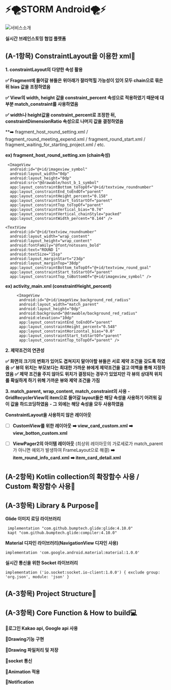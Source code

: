 # ⚡️🌪STORM Android🌪⚡️


![서비스소개](https://user-images.githubusercontent.com/55133871/86811476-ec591d00-c0b8-11ea-971e-c78793429ae7.png)

**실시간 브레인스토밍 협업 플랫폼**



## (A-1항목) ConstraintLayout을 이용한 xml🔗


**1. constraintLayout의 다양한 속성 활용**

**✅ Fragment에 들어갈 뷰들은 위아래가 잘라먹힐 가능성이 있어 모두 chain으로 묶은 뒤 bias 값을 조정하였음**

**✅ View의 width, height 값을 constraint_percent 속성으로 적용하였기 때문에 대부분 match_constraint를 사용하였음**

**✅ width나 height값을 constraint_percent로 조정한 뒤, constraintDimensionRatio 속성으로 나머지 값을 결정하였음**

**➡️ fragment_host_round_setting.xml / fragment_round_meeting_expend.xml / fragment_round_start.xml / fragment_waiting_for_starting_project.xml / etc.

**ex) fragment_host_round_setting.xm (chain속성)**

  
	 <ImageView  
	  android:id="@+id/imageview_symbol"  
	  android:layout_width="0dp"  
	  android:layout_height="0dp"  
	  android:src="@drawable/host_b_1_symbol"  
	  app:layout_constraintBottom_toTopOf="@+id/textview_roundnumber"  
	  app:layout_constraintEnd_toEndOf="parent"  
	  app:layout_constraintHeight_percent="0.158"  
	  app:layout_constraintStart_toStartOf="parent"  
	  app:layout_constraintTop_toTopOf="parent"  
	  app:layout_constraintVertical_bias="0.74"  
	  app:layout_constraintVertical_chainStyle="packed"  
	  app:layout_constraintWidth_percent="0.144" />  
	  
	<TextView  
	  android:id="@+id/textview_roundnumber"  
	  android:layout_width="wrap_content"  
	  android:layout_height="wrap_content"  
	  android:fontFamily="@font/notosans_bold"  
	  android:text="ROUND 1"  
	  android:textSize="15sp"  
	  android:layout_marginStart="23dp"  
	  android:layout_marginTop="38dp"  
	  app:layout_constraintBottom_toTopOf="@+id/textview_round_goal"  
	  app:layout_constraintStart_toStartOf="parent"  
	  app:layout_constraintTop_toBottomOf="@+id/imageview_symbol" />

**ex) activity_main.xml (constraintHeight_percent)**
          
         <ImageView  
          android:id="@+id/imageView_background_red_radius"  
          android:layout_width="match_parent"  
          android:layout_height="0dp"  
          android:background="@drawable/background_red_radius"  
          android:elevation="10dp"  
          app:layout_constraintEnd_toEndOf="parent"  
          app:layout_constraintHeight_percent="0.548"  
          app:layout_constraintHorizontal_bias="0.0"  
          app:layout_constraintStart_toStartOf="parent"  
          app:layout_constraintTop_toTopOf="parent" />



**2. 제약조건의 연관성**

**✅ 화면의 크기의 변화가 있어도 겹쳐지지 말아야할 뷰들은 서로 제약 조건을 갖도록 하였음**
**✅ 뷰의 위치는 부모보다는 최대한 가까운 뷰에게 제약조건을 걸고 여백을 통해 지정하였음**
**✅ 제약 조건을 주지 않아도 위치가 결정되는 경우가 있었지만 각 뷰의 상대적 위치를 확실하게 하기 위해 가까운 뷰와 제약 조건을 가짐**

**3. match_parent, wrap_content, match_constraint의 사용**
**- GridRecyclerView의 item으로 들어갈 layout들은 해당 속성을 사용하기 어려워 길이 값을 하드코딩하였음**
**- 그 외에는 해당 속성을 모두 사용하였음**


 **ConstraintLayout을 사용하지 않은 레이아웃**
 


 - [ ] **CustomView를 위한 레이아웃**
**➡️ view_card_custom.xml**
**➡️ view_botton_custom.xml**

 - [ ] **ViewPager2의 아이템 레이아웃**
(최상위 레이아웃의 가로세로가 match_parent가 아니면 예외가 발생하여 FrameLayout으로 해결)
**➡️ item_round_info_card.xml**
**➡️ item_card_detail.xml**
## (A-2항목) Kotlin collection의 확장함수 사용 / Custom 확장함수 사용📝


## (A-3항목) Library & Purpose📖

**Glide 이미지 로딩 라이브러리**

     implementation "com.github.bumptech.glide:glide:4.10.0"
     kapt "com.github.bumptech.glide:compiler:4.10.0"

**Material 디자인 라이브러리(NavigationView 디자인 사용)**

    implementation 'com.google.android.material:material:1.0.0'

**실시간 통신을 위한 Socket 라이브러리**

    implementation ('io.socket:socket.io-client:1.0.0') { exclude group: 'org.json', module: 'json' }

			
## (A-3항목) Project Structure📐 


## (A-3항목) Core Function & How to build💻 

**🚪로그인 Kakao api, Google api 사용** 

**🎨Drawing기능 구현**

**💾Drawing 파일처리 및 저장**

**📶socket 통신**

**🎥Animation 적용**

**📢Notification**

